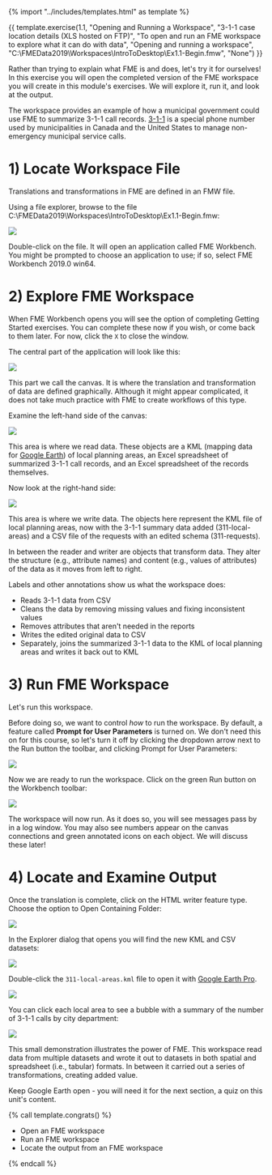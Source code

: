 <!-- Adapted from DesktopBasic\Basics-Ex2-Complete.fmw -->

{% import "../includes/templates.html" as template %}

<!-- Which one do we want? -->

{{ template.exercise(1.1,
               "Opening and Running a Workspace",
               "3-1-1 case location details (XLS hosted on FTP)",
               "To open and run an FME workspace to explore what it can do with data",
               "Opening and running a workspace",
               "C:\\FMEData2019\\Workspaces\\IntroToDesktop\\Ex1.1-Begin.fmw",
               "None")
}}

Rather than trying to explain what FME is and does, let's try it for ourselves! In this exercise you will open the completed version of the FME workspace you will create in this module's exercises. We will explore it, run it, and look at the output.

The workspace provides an example of how a municipal government could use FME to summarize 3-1-1 call records. [3-1-1](https://en.wikipedia.org/wiki/3-1-1) is a special phone number used by municipalities in Canada and the United States to manage non-emergency municipal service calls.

# 1) Locate Workspace File

Translations and transformations in FME are defined in an FMW file.

Using a file explorer, browse to the file C:\\FMEData2019\\Workspaces\\IntroToDesktop\\Ex1.1-Begin.fmw:

![](./Images/Img1.200.Ex1.LocateWorkspace.png)

Double-click on the file. It will open an application called FME Workbench. You might be prompted to choose an application to use; if so, select FME Workbench 2019.0 win64.

# 2) Explore FME Workspace

When FME Workbench opens you will see the option of completing Getting Started exercises. You can complete these now if you wish, or come back to them later. For now, click the `X` to close the window.

The central part of the application will look like this:

![](./Images/final-workspace-organized.png)

This part we call the canvas. It is where the translation and transformation of data are defined graphically. Although it might appear complicated, it does not take much practice with FME to create workflows of this type.

Examine the left-hand side of the canvas:

![](./Images/Img1.202.Ex1.BookmarkedReader.png)

This area is where we read data. These objects are a KML (mapping data for [Google Earth](https://www.google.com/earth/)) of local planning areas, an Excel spreadsheet of summarized 3-1-1 call records, and an Excel spreadsheet of the records themselves.

Now look at the right-hand side:

![](./Images/Img1.203.Ex1.BookmarkedWriter.png)

This area is where we write data. The objects here represent the KML file of local planning areas, now with the 3-1-1 summary data added (311-local-areas) and a CSV file of the requests with an edited schema (311-requests).

In between the reader and writer are objects that transform data. They alter the structure (e.g., attribute names) and content (e.g., values of attributes) of the data as it moves from left to right.

Labels and other annotations show us what the workspace does:

- Reads 3-1-1 data from CSV
- Cleans the data by removing missing values and fixing inconsistent values
- Removes attributes that aren't needed in the reports
- Writes the edited original data to CSV
- Separately, joins the summarized 3-1-1 data to the KML of local planning areas and writes it back out to KML

# 3) Run FME Workspace

Let's run this workspace.

Before doing so, we want to control _how_ to run the workspace. By default, a feature called **Prompt for User Parameters** is turned on. We don't need this on for this course, so let's turn it off by clicking the dropdown arrow next to the Run button the toolbar, and clicking Prompt for User Parameters:

![](./Images/prompt.png)

Now we are ready to run the workspace. Click on the green Run button on the Workbench toolbar:

![](./Images/run-button.png)

The workspace will now run. As it does so, you will see messages pass by in a log window. You may also see numbers appear on the canvas connections and green annotated icons on each object. We will discuss these later!

# 4) Locate and Examine Output

Once the translation is complete, click on the HTML writer feature type. Choose the option to Open Containing Folder:

![](./Images/Img1.205.Ex1.OpenContainingFolder.png)

In the Explorer dialog that opens you will find the new KML and CSV datasets:

![](./Images/Img1.206.Ex1.OutputFiles.png)

Double-click the `311-local-areas.kml` file to open it with [Google Earth Pro](https://www.google.com/earth/versions/).

![](./Images/google-earth.png)

You can click each local area to see a bubble with a summary of the number of 3-1-1 calls by city department:

![](./Images/google-earth-bubble.png)

This small demonstration illustrates the power of FME. This workspace read data from multiple datasets and wrote it out to datasets in both spatial and spreadsheet (i.e., tabular) formats. In between it carried out a series of transformations, creating added value.

Keep Google Earth open - you will need it for the next section, a quiz on this unit's content.

{% call template.congrats() %}

<ul>
  <li>Open an FME workspace</li>
  <li>Run an FME workspace</li>
  <li>Locate the output from an FME workspace</li>
</ul>

{% endcall %}
